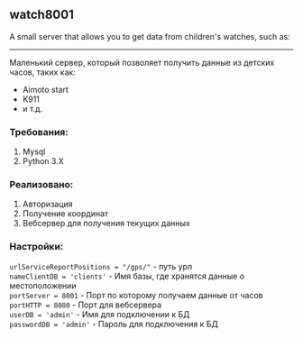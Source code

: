 ## watch8001  


A small server that allows you to get data from children's watches, such as:

----
  
Маленький сервер, который позволяет получить данные из детских часов, таких как:
* Aimoto start   
* K911  
* и т.д.  


### Требования:
1. Mysql   
2. Python 3.X


### Реализовано:  
1. Авторизация  
2. Получение координат  
3. Вебсервер для получения текущих данных  

### Настройки:  
`urlServiceReportPositions = "/gps/"` - путь урл  
`nameClientDB = 'clients'` - Имя базы, где хранятся данные о местоположении  
`portServer = 8001` - Порт по которому получаем данные от часов  
`portHTTP = 8080` - Порт для вебсервера  
`userDB = 'admin'` - Имя для подключении к БД  
`passwordDB = 'admin'` - Пароль для подключения к БД  

